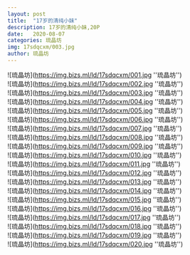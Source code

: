 ```yaml
---
layout: post
title:  "17岁的清纯小妹"
description: 17岁的清纯小妹,20P
date:   2020-08-07
categories: 琉晶坊
img: 17sdqcxm/003.jpg
author: 琉晶坊
---
```


![琉晶坊](https://img.bizs.ml/ld/17sdqcxm/001.jpg ''琉晶坊'') <br>
![琉晶坊](https://img.bizs.ml/ld/17sdqcxm/002.jpg ''琉晶坊'') <br>
![琉晶坊](https://img.bizs.ml/ld/17sdqcxm/003.jpg ''琉晶坊'') <br>
![琉晶坊](https://img.bizs.ml/ld/17sdqcxm/004.jpg ''琉晶坊'') <br>
![琉晶坊](https://img.bizs.ml/ld/17sdqcxm/005.jpg ''琉晶坊'') <br>
![琉晶坊](https://img.bizs.ml/ld/17sdqcxm/006.jpg ''琉晶坊'') <br>
![琉晶坊](https://img.bizs.ml/ld/17sdqcxm/007.jpg ''琉晶坊'') <br>
![琉晶坊](https://img.bizs.ml/ld/17sdqcxm/008.jpg ''琉晶坊'') <br>
![琉晶坊](https://img.bizs.ml/ld/17sdqcxm/009.jpg ''琉晶坊'') <br>
![琉晶坊](https://img.bizs.ml/ld/17sdqcxm/010.jpg ''琉晶坊'') <br>
![琉晶坊](https://img.bizs.ml/ld/17sdqcxm/011.jpg ''琉晶坊'') <br>
![琉晶坊](https://img.bizs.ml/ld/17sdqcxm/012.jpg ''琉晶坊'') <br>
![琉晶坊](https://img.bizs.ml/ld/17sdqcxm/013.jpg ''琉晶坊'') <br>
![琉晶坊](https://img.bizs.ml/ld/17sdqcxm/014.jpg ''琉晶坊'') <br>
![琉晶坊](https://img.bizs.ml/ld/17sdqcxm/015.jpg ''琉晶坊'') <br>
![琉晶坊](https://img.bizs.ml/ld/17sdqcxm/016.jpg ''琉晶坊'') <br>
![琉晶坊](https://img.bizs.ml/ld/17sdqcxm/017.jpg ''琉晶坊'') <br>
![琉晶坊](https://img.bizs.ml/ld/17sdqcxm/018.jpg ''琉晶坊'') <br>
![琉晶坊](https://img.bizs.ml/ld/17sdqcxm/019.jpg ''琉晶坊'') <br>
![琉晶坊](https://img.bizs.ml/ld/17sdqcxm/020.jpg ''琉晶坊'') <br>
